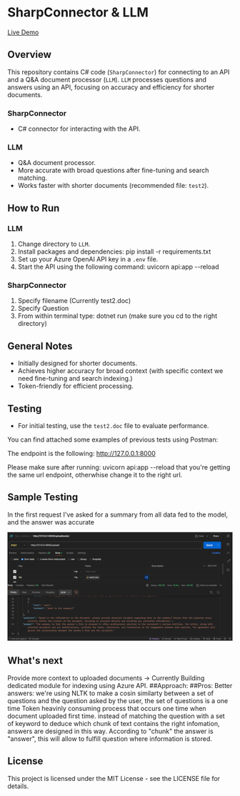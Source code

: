 # SharpConnector & LLM


[Live Demo](https://q-anltk-5cmekqmcklqubvarbinw2u.streamlit.app/)


## Overview
This repository contains C# code (`SharpConnector`) for connecting to an API and a Q&A document processor (`LLM`). `LLM` processes questions and answers using an API, focusing on accuracy and efficiency for shorter documents.

### SharpConnector
- C# connector for interacting with the API.

### LLM
- Q&A document processor.
- More accurate with broad questions after fine-tuning and search matching.
- Works faster with shorter documents (recommended file: `test2`).

## How to Run

### LLM
1. Change directory to `LLM`.
2. Install packages and dependencies: pip install -r requirements.txt
3. Set up your Azure OpenAI API key in a `.env` file.
4. Start the API using the following command: uvicorn api:app --reload

### SharpConnector
1. Specify filename (Currently test2.doc)
2. Specify Question
3. From within terminal type: dotnet run (make sure you cd to the right directory)

## General Notes
- Initially designed for shorter documents.
- Achieves higher accuracy for broad context (with specific context we need fine-tuning and search indexing.)
- Token-friendly for efficient processing.

## Testing
- For initial testing, use the `test2.doc` file to evaluate performance.

You can find attached some examples of previous tests using Postman:

The endpoint is the following: http://127.0.0.1:8000

Please make sure after running: uvicorn api:app --reload that you're getting the same url endpoint, otherwhise change it to the right url.

## Sample Testing

In the first request I've asked for a summary from all data fed to the model, and the answer was accurate

![Postman Test](Capture1.png)



## What's next
Provide more context to uploaded documents -> Currently Building dedicated module for indexing using Azure API.
##Approach:
##Pros:
Better answers: we're using NLTK to make a cosin similarty between a set of questions and the question asked by the user, the set of questions is a one time Token heavinly consuming process that occurs one time when document uploaded first time.
instead of matching the question with a set of keyword to deduce which chunk of text contains the right infomation, answers are designed in this way.
According to "chunk" the answer is "answer", this will allow to fulfill question where information is stored.



## License
This project is licensed under the MIT License - see the LICENSE file for details.


